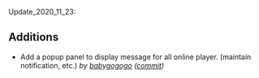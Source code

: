 Update_2020_11_23:  

## Additions  
- Add a popup panel to display message for all online player. (maintain notification, etc.) *by [babygogogo](https://github.com/Babygogogo) ([commit](https://github.com/Babygogogo/TinyWarsClient/commit/9a34da3c051757803d692ea33634a7e57382c0b0))*  
